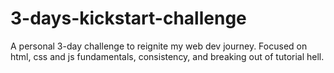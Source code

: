 # 3-days-kickstart-challenge
A personal 3-day challenge to reignite my web dev journey. Focused on html, css and js fundamentals, consistency, and breaking out of tutorial hell.
